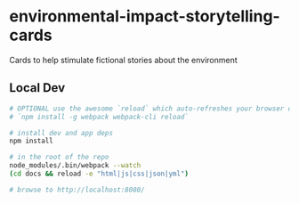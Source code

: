 # environmental-impact-storytelling-cards

Cards to help stimulate fictional stories about the environment

## Local Dev

```bash
# OPTIONAL use the awesome `reload` which auto-refreshes your browser on change using websockets
# `npm install -g webpack webpack-cli reload`

# install dev and app deps
npm install

# in the root of the repo
node_modules/.bin/webpack --watch
(cd docs && reload -e "html|js|css|json|yml")

# browse to http://localhost:8080/
```
